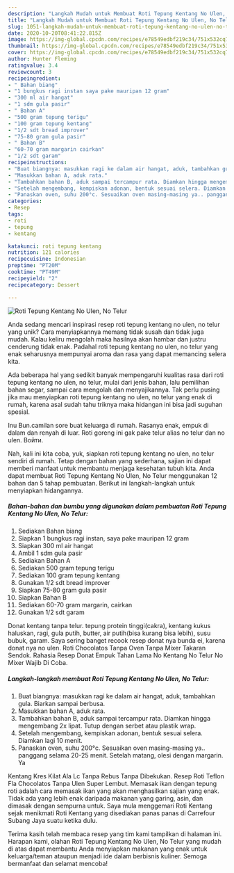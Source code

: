 ```yaml
---
description: "Langkah Mudah untuk Membuat Roti Tepung Kentang No Ulen, No Telur, Enak Banget"
title: "Langkah Mudah untuk Membuat Roti Tepung Kentang No Ulen, No Telur, Enak Banget"
slug: 1051-langkah-mudah-untuk-membuat-roti-tepung-kentang-no-ulen-no-telur-enak-banget
date: 2020-10-20T08:41:22.815Z
image: https://img-global.cpcdn.com/recipes/e78549edbf219c34/751x532cq70/roti-tepung-kentang-no-ulen-no-telur-foto-resep-utama.jpg
thumbnail: https://img-global.cpcdn.com/recipes/e78549edbf219c34/751x532cq70/roti-tepung-kentang-no-ulen-no-telur-foto-resep-utama.jpg
cover: https://img-global.cpcdn.com/recipes/e78549edbf219c34/751x532cq70/roti-tepung-kentang-no-ulen-no-telur-foto-resep-utama.jpg
author: Hunter Fleming
ratingvalue: 3.4
reviewcount: 3
recipeingredient:
- " Bahan biang"
- "1 bungkus ragi instan saya pake mauripan 12 gram"
- "300 ml air hangat"
- "1 sdm gula pasir"
- " Bahan A"
- "500 gram tepung terigu"
- "100 gram tepung kentang"
- "1/2 sdt bread improver"
- "75-80 gram gula pasir"
- " Bahan B"
- "60-70 gram margarin cairkan"
- "1/2 sdt garam"
recipeinstructions:
- "Buat biangnya: masukkan ragi ke dalam air hangat, aduk, tambahkan gula. Biarkan sampai berbusa."
- "Masukkan bahan A, aduk rata."
- "Tambahkan bahan B, aduk sampai tercampur rata. Diamkan hingga mengembang 2x lipat. Tutup dengan serbet atau plastik wrap."
- "Setelah mengembang, kempiskan adonan, bentuk sesuai selera. Diamkan lagi 10 menit."
- "Panaskan oven, suhu 200°c. Sesuaikan oven masing-masing ya.. panggang selama 20-25 menit. Setelah matang, olesi dengan margarin. Ya"
categories:
- Resep
tags:
- roti
- tepung
- kentang

katakunci: roti tepung kentang 
nutrition: 121 calories
recipecuisine: Indonesian
preptime: "PT20M"
cooktime: "PT49M"
recipeyield: "2"
recipecategory: Dessert

---
```



![Roti Tepung Kentang No Ulen, No Telur](https://img-global.cpcdn.com/recipes/e78549edbf219c34/751x532cq70/roti-tepung-kentang-no-ulen-no-telur-foto-resep-utama.jpg)

Anda sedang mencari inspirasi resep roti tepung kentang no ulen, no telur yang unik? Cara menyiapkannya memang tidak susah dan tidak juga mudah. Kalau keliru mengolah maka hasilnya akan hambar dan justru cenderung tidak enak. Padahal roti tepung kentang no ulen, no telur yang enak seharusnya mempunyai aroma dan rasa yang dapat memancing selera kita.

Ada beberapa hal yang sedikit banyak mempengaruhi kualitas rasa dari roti tepung kentang no ulen, no telur, mulai dari jenis bahan, lalu pemilihan bahan segar, sampai cara mengolah dan menyajikannya. Tak perlu pusing jika mau menyiapkan roti tepung kentang no ulen, no telur yang enak di rumah, karena asal sudah tahu triknya maka hidangan ini bisa jadi suguhan spesial.

Inu Bun.camilan sore buat keluarga di rumah. Rasanya enak, empuk di dalam dan renyah di luar. Roti goreng ini gak pake telur alias no telur dan no ulen. Войти.


Nah, kali ini kita coba, yuk, siapkan roti tepung kentang no ulen, no telur sendiri di rumah. Tetap dengan bahan yang sederhana, sajian ini dapat memberi manfaat untuk membantu menjaga kesehatan tubuh kita. Anda dapat membuat Roti Tepung Kentang No Ulen, No Telur menggunakan 12 bahan dan 5 tahap pembuatan. Berikut ini langkah-langkah untuk menyiapkan hidangannya.

<!--inarticleads1-->

##### Bahan-bahan dan bumbu yang digunakan dalam pembuatan Roti Tepung Kentang No Ulen, No Telur:

1. Sediakan  Bahan biang
1. Siapkan 1 bungkus ragi instan, saya pake mauripan 12 gram
1. Siapkan 300 ml air hangat
1. Ambil 1 sdm gula pasir
1. Sediakan  Bahan A
1. Sediakan 500 gram tepung terigu
1. Sediakan 100 gram tepung kentang
1. Gunakan 1/2 sdt bread improver
1. Siapkan 75-80 gram gula pasir
1. Siapkan  Bahan B
1. Sediakan 60-70 gram margarin, cairkan
1. Gunakan 1/2 sdt garam


Donat kentang tanpa telur. tepung protein tinggi(cakra), kentang kukus haluskan, ragi, gula putih, butter, air putih(bisa kurang bisa lebih), susu bubuk, garam. Saya sering banget recook resep donat nya bunda ei, karena donat nya no ulen. Roti Chocolatos Tanpa Oven Tanpa Mixer Takaran Sendok. Rahasia Resep Donat Empuk Tahan Lama No Kentang No Telur No Mixer Wajib Di Coba. 

<!--inarticleads2-->

##### Langkah-langkah membuat Roti Tepung Kentang No Ulen, No Telur:

1. Buat biangnya: masukkan ragi ke dalam air hangat, aduk, tambahkan gula. Biarkan sampai berbusa.
1. Masukkan bahan A, aduk rata.
1. Tambahkan bahan B, aduk sampai tercampur rata. Diamkan hingga mengembang 2x lipat. Tutup dengan serbet atau plastik wrap.
1. Setelah mengembang, kempiskan adonan, bentuk sesuai selera. Diamkan lagi 10 menit.
1. Panaskan oven, suhu 200°c. Sesuaikan oven masing-masing ya.. panggang selama 20-25 menit. Setelah matang, olesi dengan margarin. Ya


Kentang Kres Kilat Ala Lc Tanpa Rebus Tanpa Dibekukan. Resep Roti Teflon Fla Chocolatos Tanpa Ulen Super Lembut. Memasak ikan dengan tepung roti adalah cara memasak ikan yang akan menghasilkan sajian yang enak. Tidak ada yang lebih enak daripada makanan yang garing, asin, dan dimasak dengan sempurna untuk. Saya mula menggemari Roti Kentang sejak menikmati Roti Kentang yang disediakan panas panas di Carrefour Subang Jaya suatu ketika dulu. 

Terima kasih telah membaca resep yang tim kami tampilkan di halaman ini. Harapan kami, olahan Roti Tepung Kentang No Ulen, No Telur yang mudah di atas dapat membantu Anda menyiapkan makanan yang enak untuk keluarga/teman ataupun menjadi ide dalam berbisnis kuliner. Semoga bermanfaat dan selamat mencoba!

